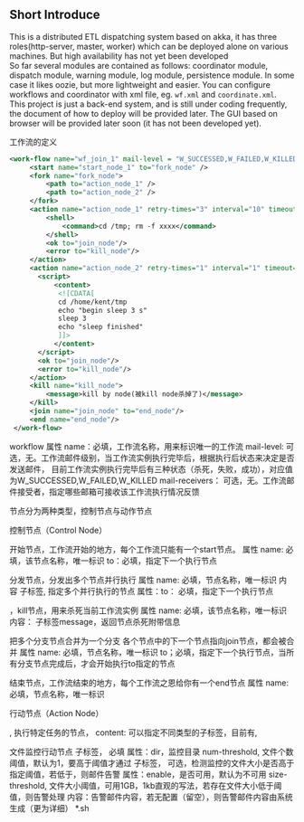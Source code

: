 ## Short Introduce
This is a distributed ETL dispatching system based on akka, it has three roles(http-server, master, worker) which can be deployed alone on various machines. But high availability has not yet been developed </br>
So far several modules are contained as follows: coordinator module, dispatch module, warning module, log module, persistence module. In some case it likes oozie, but more lightweight and easier. You can configure workflows and coordinator with xml file, eg. `wf.xml` and `coordinate.xml`.</br>
This project is just a back-end system, and is still under coding frequently, the document of how to deploy will be provided later. The GUI based on browser will be provided later soon (it has not been developed yet).</br>

工作流的定义
```xml
<work-flow name="wf_join_1" mail-level = "W_SUCCESSED,W_FAILED,W_KILLED" mail-receivers="15018735011@163.com,492005267@qq.com">
     <start name="start_node_1" to="fork_node" />
     <fork name="fork_node">
         <path to="action_node_1" />
         <path to="action_node_2" />
     </fork> 
     <action name="action_node_1" retry-times="3" interval="10" timeout="500" host="127.0.0.1" desc = "this is action_node_1 desc">
         <shell>
             <command>cd /tmp; rm -f xxxx</command>
         </shell>
         <ok to="join_node"/>
         <error to="kill_node"/>
     </action>
     <action name="action_node_2" retry-times="1" interval="1" timeout="500" desc = "这是节点测试">
       <script>
           <content>
            <![CDATA[
            cd /home/kent/tmp
            echo "begin sleep 3 s"
            sleep 3
            echo "sleep finished"
            ]]>
           </content>
       </script>
       <ok to="join_node"/>
       <error to="kill_node"/>
     </action>
     <kill name="kill_node">
         <message>kill by node(被kill node杀掉了)</message>
     </kill>
     <join name="join_node" to="end_node"/>
     <end name="end_node"/>
 </work-flow>
 ```


workflow
属性
name：必填，工作流名称，用来标识唯一的工作流
mail-level: 可选，无。工作流邮件级别，当工作流实例执行完毕后，根据执行后状态来决定是否发送邮件，
目前工作流实例执行完毕后有三种状态（杀死，失败，成功），对应值为W_SUCCESSED,W_FAILED,W_KILLED
mail-receivers： 可选，无。工作流邮件接受者，指定哪些邮箱可接收该工作流执行情况反馈

节点分为两种类型，控制节点与动作节点

控制节点（Control Node）

<start> 开始节点，工作流开始的地方，每个工作流只能有一个start节点。
属性
name: 必填，该节点名称，唯一标识
to：必填，指定下一个执行节点

<fork> 分发节点，分发出多个节点并行执行
属性
name: 必填，节点名称，唯一标识
内容
子标签<path>, 指定多个并行执行的节点
    属性：to： 必填，指定下一个执行节点

<kill>，kill节点，用来杀死当前工作流实例
属性
name: 必填，该节点名称，唯一标识
内容：
子标签message，返回节点杀死附带信息

<join> 把多个分支节点合并为一个分支
各个节点中的下一个节点指向join节点，都会被合并
属性
name: 必填，节点名称，唯一标识
to；必填，指定下一个执行节点，当所有分支节点完成后，才会开始执行to指定的节点

<end>结束节点，工作流结束的地方，每个工作流之恩给你有一个end节点
属性
name: 必填，节点名称，唯一标识

行动节点（Action Node）

<action>, 执行特定任务的节点，
content: 可以指定不同类型的子标签，目前有<command>,<script>,<file-watcher>, 子标签类型说明详见下文
属性
name: 必填，节点名称，唯一标识
host：可选，指定该动作节点在某台机器运行，默认为空，随机选定一个节点执行。
retry-times：可选，默认为0，节点执行失败后重试次数
interval：可选，默认为0，节点执行失败后等待重新执行的时间间隔（秒）
timeout：可选，默认为-1，即不会超时，timeout是整个节点生命周期的超时限定，包括重试执行的时间。
desc：节点描述


子标签
具有不同行为的行动节点


<command>
远程shell命令执行，可以执行指定所部署机器的脚本文件，也可以执行某些脚本命令
内容：填写执行命令

<action name="action_node_1" desc="执行hdfs命令，删除某集群目录">
    <shell>
        <command>hdfs dfs -rm -r /xxx/xxx/xxxx</command>
    </shell>
</action>
<action name="action_node_1" host="127.0.0.1" desc="执行指定服务器上的脚本文件">
    <shell>
        <command>/home/tmp/run_data.sh ${time.yestoday|yyyy-MM-dd}</command>
    </shell>
</action>

<script>
内容
远程脚本代码执行的行动节点，
子标签<content>：
         内容： 存放执行的脚步代码
子标签<location>:
          内容： 生成的文件路径，可选，默认文件会放在application.conf中参数指定的目录中，并且文件名为八位的UID
<script>
   <content><![CDATA[
    #!/bin/perl
    print "hello\n";
    print "end\n";
    ]]></content>
</script>

<script>
   <location>/tmp/akkaflow/test.sh</location>
   <content><![CDATA[
    #!/bin/bash
    cd /home/kent/tmp
    echo "begin sleep 3 s"
    sleep 3
    echo "sleep finished"
    ]]></content>
</script>

文件监控行动节点
子标签<file>， 必填
    属性：dir，监控目录
          num-threshold, 文件个数阈值，默认为1，要高于阈值才通过
子标签<size-warn-message>， 可选，检测监控的文件大小是否高于指定阈值，若低于，则邮件告警
    属性：enable，是否可用，默认为不可用
          size-threshold,  文件大小阈值，可用1GB，1kb直观的写法，若存在文件大小低于阈值，则告警处理
    内容：告警邮件内容，若无配置（留空），则告警邮件内容由系统生成（更为详细）
<file-watcher>
    <file dir="/Users/kent/Documents/tmp" num-threshold="1">*.sh</file>
    <size-warn-message enable="true" size-threshold="2MB">
    <![CDATA[
      文件容量小于1532M，请联系xxx进行确认
    ]]>
    </size-warn-message>  
</file-watcher>